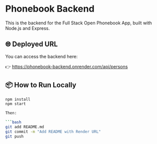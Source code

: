 # Phonebook Backend

This is the backend for the Full Stack Open Phonebook App, built with Node.js and Express.

## 🌐 Deployed URL

You can access the backend here:

👉 https://phonebook-backend.onrender.com/api/persons

## 📦 How to Run Locally

```bash
npm install
npm start

Then:

```bash
git add README.md
git commit -m "Add README with Render URL"
git push
